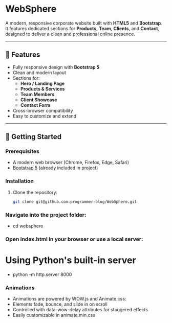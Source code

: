 # WebSphere

A modern, responsive corporate website built with **HTML5** and **Bootstrap**.  
It features dedicated sections for **Products**, **Team**, **Clients**, and **Contact**, designed to deliver a clean and professional online presence.

---

## 📌 Features
- Fully responsive design with **Bootstrap 5**
- Clean and modern layout
- Sections for:
  - **Hero / Landing Page**
  - **Products & Services**
  - **Team Members**
  - **Client Showcase**
  - **Contact Form**
- Cross-browser compatibility
- Easy to customize and extend

---
## 🚀 Getting Started

### Prerequisites
- A modern web browser (Chrome, Firefox, Edge, Safari)
- [Bootstrap 5](https://getbootstrap.com) (already included in project)

### Installation
1. Clone the repository:
   ```bash
   git clone git@github.com:programmer-blog/WebSphere.git
   ```

### Navigate into the project folder:

 - cd websphere

### Open index.html in your browser or use a local server:

# Using Python's built-in server

  - python -m http.server 8000

### Animations
 
  - Animations are powered by WOW.js and Animate.css:
  - Elements fade, bounce, and slide in on scroll
  - Controlled with data-wow-delay attributes for staggered effects
  - Easily customizable in animate.min.css

